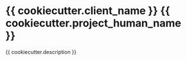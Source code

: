 # {{ cookiecutter.client_name }} {{ cookiecutter.project_human_name }}

{{ cookiecutter.description }}

